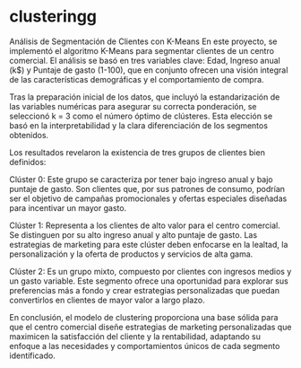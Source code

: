 # clusteringg
Análisis de Segmentación de Clientes con K-Means
En este proyecto, se implementó el algoritmo K-Means para segmentar clientes de un centro comercial. El análisis se basó en tres variables clave: Edad, Ingreso anual (k$) y Puntaje de gasto (1-100), que en conjunto ofrecen una visión integral de las características demográficas y el comportamiento de compra.

Tras la preparación inicial de los datos, que incluyó la estandarización de las variables numéricas para asegurar su correcta ponderación, se seleccionó k = 3 como el número óptimo de clústeres. Esta elección se basó en la interpretabilidad y la clara diferenciación de los segmentos obtenidos.

Los resultados revelaron la existencia de tres grupos de clientes bien definidos:

Clúster 0: Este grupo se caracteriza por tener bajo ingreso anual y bajo puntaje de gasto. Son clientes que, por sus patrones de consumo, podrían ser el objetivo de campañas promocionales y ofertas especiales diseñadas para incentivar un mayor gasto.

Clúster 1: Representa a los clientes de alto valor para el centro comercial. Se distinguen por su alto ingreso anual y alto puntaje de gasto. Las estrategias de marketing para este clúster deben enfocarse en la lealtad, la personalización y la oferta de productos y servicios de alta gama.

Clúster 2: Es un grupo mixto, compuesto por clientes con ingresos medios y un gasto variable. Este segmento ofrece una oportunidad para explorar sus preferencias más a fondo y crear estrategias personalizadas que puedan convertirlos en clientes de mayor valor a largo plazo.

En conclusión, el modelo de clustering proporciona una base sólida para que el centro comercial diseñe estrategias de marketing personalizadas que maximicen la satisfacción del cliente y la rentabilidad, adaptando su enfoque a las necesidades y comportamientos únicos de cada segmento identificado.
